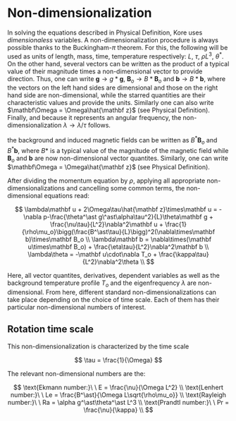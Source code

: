 # Non-dimensionalization

In solving the equations described in Physical Definition, Kore uses *dimensionaless* variables. A non-dimensionalization procedure is always possible thanks to the Buckingham-$\pi$ theorem. For this, the following will be used as units of length, mass, time, temperature respectively: $L$, $\tau$, $\rho L^3$, $\theta^\ast$. On the other hand, several vectors can be written as the product of a typical value of their magnitude times a non-dimensional vector to provide direction. Thus, one can write $\mathbf g \rightarrow g*\mathbf g$, $\mathbf B_o \rightarrow B*\mathbf B_o$ and $\mathbf b \rightarrow B*\mathbf b$, where the vectors on the left hand sides are dimensional and those on the right hand side are non-dimensional, while the starred quantities are their characteristic values and provide the units. Similarly one can also write $\mathbf\Omega = \Omega\hat{\mathbf z}$ (see Physical Definition). Finally, and because it represents an angular frequency, the non-dimensionalization $\lambda \rightarrow \lambda/\tau$ follows.


the background and induced magnetic fields can be written as $B^\ast\mathbf B_o$ and $B^\ast\mathbf b$, where $B*$ is a typical value of the magnitude of the magnetic field while $\mathbf B_o$ and $\mathbf b$ are now non-dimensional vector quantites. Similarly, one can write $\mathbf\Omega = \Omega\hat{\mathbf z}$ (see Physical Definition).

After dividing the momentum equation by $\rho$, applying all appropriate non-dimensionalizations and cancelling some common terms, the non-dimensional equations read:

$$
\lambda\mathbf u + 2\Omega\tau\hat{\mathbf z}\times\mathbf u = -\nabla p-\frac{\theta^\ast g\^ast\alpha\tau^2}{L}\theta\mathbf g + \frac{\nu\tau}{L^2}\nabla^2\mathbf u + \frac{1}{\rho\mu_o}\bigg(\frac{B^\ast\tau}{L}\bigg)^2(\nabla\times\mathbf b)\times\mathbf B_o \\
\lambda\mathbf b = \nabla\times(\mathbf u\times\mathbf B_o) + \frac{\eta\tau}{L^2}\nabla^2\mathbf b \\
\lambda\theta = -\mathbf u\cdot\nabla T_o + \frac{\kappa\tau}{L^2}\nabla^2\theta \\
$$

Here, all vector quantites, derivatives, dependent variables as well as the background temperature profile $T_o$ and the eigenfrequency $\lambda$ are non-dimensional. From here, different standard non-dimensionalizations can take place depending on the choice of time scale. Each of them has their particular non-dimensional numbers of interest.

## Rotation time scale

This non-dimensionalization is characterized by the time scale

$$
\tau = \frac{1}{\Omega}
$$

The relevant non-dimensional numbers are the:

$$
\text{Ekmann number:}\ \ E = \frac{\nu}{\Omega L^2} \\
\text{Lenhert number:}\ \ Le = \frac{B^\ast}{\Omega L\sqrt{\rho\mu_o}} \\
\text{Rayleigh number:}\ \ Ra = \alpha g^\ast\theta^\ast L^3 \\
\text{Prandtl number:}\ \ Pr = \frac{\nu}{\kappa} \\
$$
